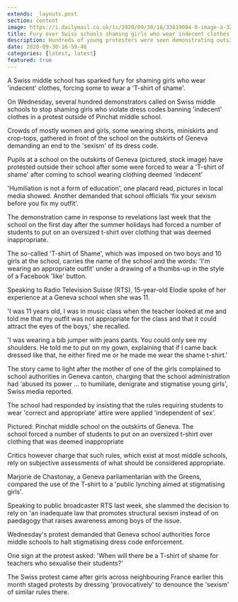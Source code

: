 ```yaml
---
extends: _layouts.post
section: content
image: https://i.dailymail.co.uk/1s/2020/09/30/16/33819084-0-image-a-32_1601479930771.jpg 
title: Fury over Swiss schools shaming girls who wear indecent clothes 
description: Hundreds of young protesters were seen demonstrating outside a Geneva school today after pupils deemed to be wearing indecent clothing were made to wear a T-shirt of shame. 
date: 2020-09-30-16-59-48 
categories: [latest, latest] 
featured: true 
--- 
```

A Swiss middle school has sparked fury for shaming girls who wear 'indecent' clothes, forcing some to wear a 'T-shirt of shame'. 

On Wednesday, several hundred demonstrators called on Swiss middle schools to stop shaming girls who violate dress codes banning 'indecent' clothes in a protest outside of Pinchat middle school.

Crowds of mostly women and girls, some wearing shorts, miniskirts and crop-tops, gathered in front of the school on the outskirts of Geneva demanding an end to the 'sexism' of its dress code.

Pupils at a school on the outskirts of Geneva (pictured, stock image) have protested outside their school after some were forced to wear a 'T-shirt of shame' after coming to school wearing clothing deemed 'indecent' 

'Humiliation is not a form of education', one placard read, pictures in local media showed. Another demanded that school officials 'fix your sexism before you fix my outfit'.

The demonstration came in response to revelations last week that the school on the first day after the summer holidays had forced a number of students to put on an oversized t-shirt over clothing that was deemed inappropriate.

The so-called 'T-shirt of Shame', which was imposed on two boys and 10 girls at the school, carries the name of the school and the words: 'I'm wearing an appropriate outfit' under a drawing of a thumbs-up in the style of a Facebook 'like' button. 

Speaking to Radio Television Suisse (RTS), 15-year-old Elodie spoke of her experience at a Geneva school when she was 11. 

'I was 11 years old, I was in music class when the teacher looked at me and told me that my outfit was not appropriate for the class and that it could attract the eyes of the boys,' she recalled. 

'I was wearing a bib jumper with jeans pants. You could only see my shoulders. He told me to put on my gown, explaining that if I came back dressed like that, he either fired me or he made me wear the shame t-shirt.'

The story came to light after the mother of one of the girls complained to school authorities in Geneva canton, charging that the school administration had 'abused its power ... to humiliate, denigrate and stigmatise young girls', Swiss media reported.

The school had responded by insisting that the rules requiring students to wear 'correct and appropriate' attire were applied 'independent of sex'.

Pictured: Pinchat middle school on the outskirts of Geneva. The school forced a number of students to put on an oversized t-shirt over clothing that was deemed inappropriate

Critics however charge that such rules, which exist at most middle schools, rely on subjective assessments of what should be considered appropriate.

Marjorie de Chastonay, a Geneva parliamentarian with the Greens, compared the use of the T-shirt to a 'public lynching aimed at stigmatising girls'.

Speaking to public broadcaster RTS last week, she slammed the decision to rely on 'an inadequate law that promotes structural sexism instead of on paedagogy that raises awareness among boys of the issue.

Wednesday's protest demanded that Geneva school authorities force middle schools to halt stigmatising dress code enforcement.

One sign at the protest asked: 'When will there be a T-shirt of shame for teachers who sexualise their students?'

The Swiss protest came after girls across neighbouring France earlier this month staged protests by dressing 'provocatively' to denounce the 'sexism' of similar rules there.

